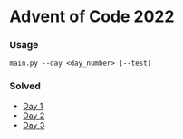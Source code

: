 # Advent of Code 2022

### Usage
`main.py --day <day_number> [--test]`


### Solved
- [Day 1](https://adventofcode.com/2022/day/1)
- [Day 2](https://adventofcode.com/2022/day/2)
- [Day 3](https://adventofcode.com/2022/day/3)
